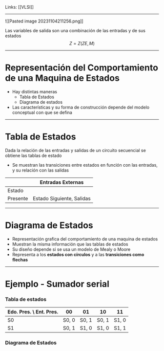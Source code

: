 Links: [[VLSI]]
___

![[Pasted image 20231104211256.png]]

Las variables de salida son una combinación de las entradas y de sus estados
$$Z=Z(Z E, M)$$
___
# Representación del Comportamiento de una Maquina de Estados

- Hay distintas maneras
    - Tabla de Estados
    - Diagrama de estados
- Las características y su forma de construcción depende del modelo conceptual con que se defina

___
# Tabla de Estados

Dada la relación de las entradas y salidas de un circuito secuencial se obtiene las tablas de estado
- Se muestran las transiciones entre estados en función con las entradas, y su relación con las salidas

|          | Entradas Externas         |
| -------- | ------------------------- |
| Estado   |                           |
| Presente | Estado Siguiente, Salidas |

___
# Diagrama de Estados

- Representación grafica del comportamiento de una maquina de estados
- Muestran la misma información que las tablas de estados
- Su diseño depende si se usa un modelo de Mealy o Moore
- Representa a los **estados con círculos** y a las **transiciones como flechas**

___
# Ejemplo - Sumador serial

### ********************************Tabla de estados********************************

|Edo. Pres. \ Ent. Pres.|00|01|10|11|
|---|---|---|---|---|
|S0|S0, 0|S0, 1|S0, 1|S1, 0|
|S1|S0, 1|S1, 0|S1, 0|S1, 1|

### Diagrama de Estados
